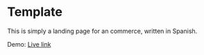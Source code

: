 # Template

This is simply a landing page for an commerce, written in Spanish.

Demo: [Live link](https://jovial-sunflower-25dc31.netlify.app/)